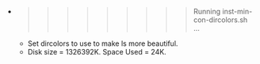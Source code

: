 * >>>>>>>>> Running inst-min-con-dircolors.sh ...
  * Set dircolors to use  to make ls more beautiful.
  * Disk size = 1326392K. Space Used = 24K.
